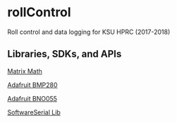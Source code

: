# rollControl
Roll control and data logging for KSU HPRC (2017-2018)

## Libraries, SDKs, and APIs
 [Matrix Math](https://github.com/eecharlie/MatrixMath)

 [Adafruit BMP280](https://github.com/adafruit/Adafruit_BMP280_Library)

 [Adafruit BNO055](https://github.com/adafruit/Adafruit_BNO055)

 [SoftwareSerial Lib](https://www.arduino.cc/en/Reference/SoftwareSerial)


